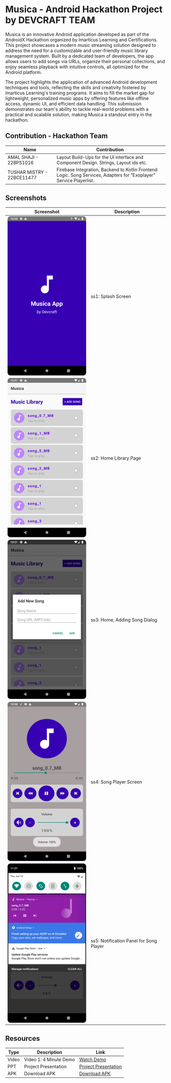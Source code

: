 # Musica - Android Hackathon Project by DEVCRAFT TEAM

Musica is an innovative Android application developed as part of the AndroidX Hackathon organized by Imarticus Learning and Certifications. This project showcases a modern music streaming solution designed to address the need for a customizable and user-friendly music library management system. Built by a dedicated team of developers, the app allows users to add songs via URLs, organize their personal collections, and enjoy seamless playback with intuitive controls, all optimized for the Android platform.

The project highlights the application of advanced Android development techniques and tools, reflecting the skills and creativity fostered by Imarticus Learning's training programs. It aims to fill the market gap for lightweight, personalized music apps by offering features like offline access, dynamic UI, and efficient data handling. This submission demonstrates our team's ability to tackle real-world problems with a practical and scalable solution, making Musica a standout entry in the hackathon.

## Contribution - Hackathon Team
| Name                      | Contribution               |
|---------------------------|----------------------------|
| AMAL SHAJI - 22BPS1016 | Layout Build-Ups for the UI interface and Component Design. Strings, Layout ids etc. |
| TUSHAR MISTRY - 22BCE11477 | Firebase Integration, Backend to Kotlin Frontend Logic. Song Services, Adapters for “Exoplayer” Service Playerlist. |

## Screenshots
| Screenshot                | Description                |
|---------------------------|----------------------------|
| <img src="https://github.com/Tusharm763/Musica-Android-Project/blob/master/_Project-Info-PPT-Video-Screenshots/0Screenshot_Splash.png" width="275" height="500"> | ss1: Splash Screen         |
| <img src="https://github.com/Tusharm763/Musica-Android-Project/blob/master/_Project-Info-PPT-Video-Screenshots/1Screenshot_Home_Library.png" width="275" height="500"> | ss2: Home Library Page  | 
| <img src="https://github.com/Tusharm763/Musica-Android-Project/blob/master/_Project-Info-PPT-Video-Screenshots/2Screenshot_Home_Add_Song.png" width="275" height="500"> | ss3: Home, Adding Song Dialog |
| <img src="https://github.com/Tusharm763/Musica-Android-Project/blob/master/_Project-Info-PPT-Video-Screenshots/3Screenshot_Song_Playlist_Player.png" width="275" height="500"> | ss4: Song Player Screen   |
| <img src="https://github.com/Tusharm763/Musica-Android-Project/blob/master/_Project-Info-PPT-Video-Screenshots/4Screenshot_Notification_Song_Playlist_Player.png" width="275" height="500"> | ss5: Notification Panel for Song Player |

## Resources
| Type            | Description                | Link                              |
|-----------------|----------------------------|-----------------------------------|
| Video           | Video 1: 4 Minute Demo     | [Watch Demo](https://github.com/Tusharm763/Musica-Android-Project/blob/master/_Project-Info-PPT-Video-Screenshots/Video_00H-03M-08S.webm) |
| PPT             | Project Presentation       | [Project Presentation]([path/to/presentation.ppt](https://github.com/Tusharm763/Musica-Android-Project/blob/master/_Project-Info-PPT-Video-Screenshots/Musica-Team-Devcraft-Android-Hackathon-Project-Submission.pptx)) |
| APK             | Download APK               | [Download APK](https://github.com/Tusharm763/Musica-Android-Project/blob/master/_Project-Info-PPT-Video-Screenshots/Musica-Devcraft-pre-released.apk) |
